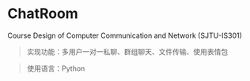 # ChatRoom
Course Design of Computer Communication and Network (SJTU-IS301)

> 实现功能：多用户一对一私聊、群组聊天、文件传输、使用表情包

> 使用语言：Python